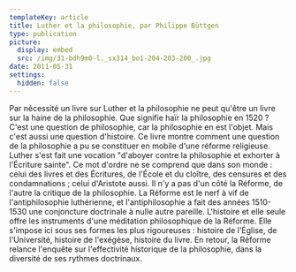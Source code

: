```yaml
---
templateKey: article
title: Luther et la philosophie, par Philippe Büttgen
type: publication
picture:
  display: embed
  src: /img/31-bdh9m0-l._sx314_bo1-204-203-200_.jpg
date: 2011-05-31
settings:
  hidden: false
---
```

Par nécessité un livre sur Luther et la philosophie ne peut qu'être un livre sur la haine de la philosophie. Que signifie haïr la philosophie en 1520 ? C'est une question de philosophie, car la philosophie en est l'objet. Mais c'est aussi une question d'histoire. Ce livre montre comment une question de la philosophie a pu se constituer en mobile d'une réforme religieuse. Luther s'est fait une vocation "d'aboyer contre la philosophie et exhorter à l'Écriture sainte". Ce mot d'ordre ne se comprend que dans son monde : celui des livres et des Écritures, de l'École et du cloître, des censures et des condamnations ; celui d'Aristote aussi. Il n'y a pas d'un côté la Réforme, de l'autre la critique de la philosophie. La Réforme est le nerf à vif de l'antiphilosophie luthérienne, et l'antiphilosophie a fait des années 1510-1530 une conjoncture doctrinale à nulle autre pareille. L'histoire et elle seule offre les instruments d'une méditation philosophique de la Réforme. Elle s'impose ici sous ses formes les plus rigoureuses : histoire de l'Église, de l'Université, histoire de l'exégèse, histoire du livre. En retour, la Réforme relance l'enquête sur l'effectivité historique de la philosophie, dans la diversité de ses rythmes doctrinaux.
